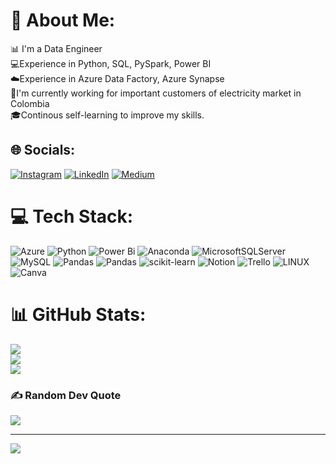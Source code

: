# 💫 About Me:
📊 I'm a Data Engineer <br>💻Experience in Python, SQL, PySpark, Power BI<br>☁️Experience in Azure Data Factory, Azure Synapse<br>💼I'm currently working for important customers of electricity market in Colombia<br>🎓Continous self-learning to improve my skills. 


## 🌐 Socials:
[![Instagram](https://img.shields.io/badge/Instagram-%23E4405F.svg?logo=Instagram&logoColor=white)](https://instagram.com/alonsocopetec) [![LinkedIn](https://img.shields.io/badge/LinkedIn-%230077B5.svg?logo=linkedin&logoColor=white)](https://linkedin.com/in/luiscopete) [![Medium](https://img.shields.io/badge/Medium-12100E?logo=medium&logoColor=white)](https://medium.com/@alonsocopete) 

# 💻 Tech Stack:
![Azure](https://img.shields.io/badge/azure-%230072C6.svg?style=for-the-badge&logo=microsoftazure&logoColor=white) ![Python](https://img.shields.io/badge/python-3670A0?style=for-the-badge&logo=python&logoColor=ffdd54) ![Power Bi](https://img.shields.io/badge/power_bi-F2C811?style=for-the-badge&logo=powerbi&logoColor=black) ![Anaconda](https://img.shields.io/badge/Anaconda-%2344A833.svg?style=for-the-badge&logo=anaconda&logoColor=white) ![MicrosoftSQLServer](https://img.shields.io/badge/Microsoft%20SQL%20Sever-CC2927?style=for-the-badge&logo=microsoft%20sql%20server&logoColor=white) ![MySQL](https://img.shields.io/badge/mysql-%2300f.svg?style=for-the-badge&logo=mysql&logoColor=white) ![Pandas](https://img.shields.io/badge/pandas-%23150458.svg?style=for-the-badge&logo=pandas&logoColor=white) ![Pandas](https://img.shields.io/badge/pandas-%23150458.svg?style=for-the-badge&logo=pandas&logoColor=white) ![scikit-learn](https://img.shields.io/badge/scikit--learn-%23F7931E.svg?style=for-the-badge&logo=scikit-learn&logoColor=white) ![Notion](https://img.shields.io/badge/Notion-%23000000.svg?style=for-the-badge&logo=notion&logoColor=white) ![Trello](https://img.shields.io/badge/Trello-%23026AA7.svg?style=for-the-badge&logo=Trello&logoColor=white) ![LINUX](https://img.shields.io/badge/Linux-FCC624?style=for-the-badge&logo=linux&logoColor=black) ![Canva](https://img.shields.io/badge/Canva-%2300C4CC.svg?style=for-the-badge&logo=Canva&logoColor=white) 
# 📊 GitHub Stats:
![](https://github-readme-stats.vercel.app/api?username=luiscopete&theme=prussian&hide_border=false&include_all_commits=true&count_private=true)<br/>
![](https://github-readme-streak-stats.herokuapp.com/?user=luiscopete&theme=prussian&hide_border=false)<br/>
![](https://github-readme-stats.vercel.app/api/top-langs/?username=luiscopete&theme=prussian&hide_border=false&include_all_commits=true&count_private=true&layout=compact)

### ✍️ Random Dev Quote
![](https://quotes-github-readme.vercel.app/api?type=horizontal&theme=radical)

---
[![](https://visitcount.itsvg.in/api?id=luiscopete&icon=0&color=0)](https://visitcount.itsvg.in)

<!-- Proudly created with GPRM ( https://gprm.itsvg.in ) -->
